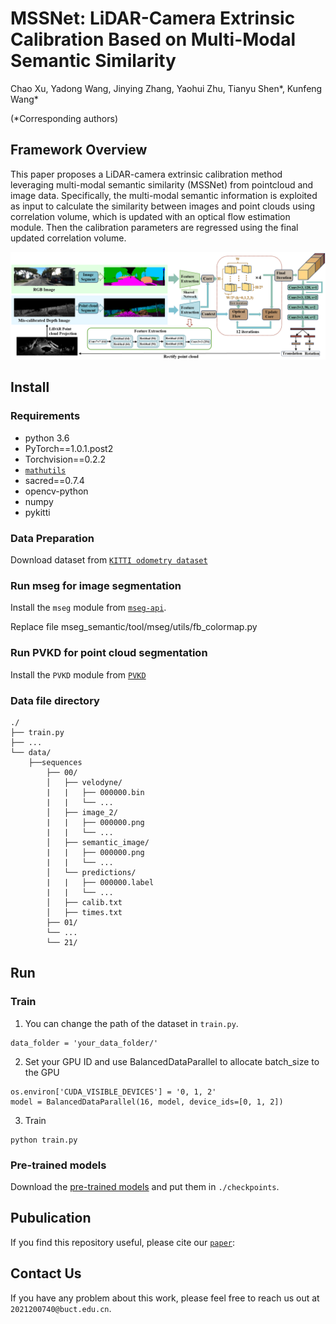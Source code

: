 # MSSNet: LiDAR-Camera Extrinsic Calibration Based on Multi-Modal Semantic Similarity

Chao Xu, Yadong Wang, Jinying Zhang, Yaohui Zhu, Tianyu Shen\*, Kunfeng Wang*

(*Corresponding authors)

## Framework Overview

This paper proposes a LiDAR-camera extrinsic calibration method leveraging multi-modal semantic similarity (MSSNet) from pointcloud and image data. Specifically, the multi-modal semantic information is exploited as input to calculate the similarity between images and point clouds using correlation volume, which is updated with an optical flow estimation module. Then the calibration parameters are regressed using the final updated correlation volume. 

![MSSNet](MSSNet.png)

## Install

### Requirements
- python 3.6
- PyTorch==1.0.1.post2
- Torchvision==0.2.2
- [`mathutils`](https://gitlab.com/m1lhaus/blender-mathutils.git)
- sacred==0.7.4
- opencv-python
- numpy
- pykitti

### Data Preparation

Download dataset from [`KITTI odometry dataset`](https://www.cvlibs.net/datasets/kitti/eval_odometry.php)

### Run mseg for image segmentation

Install the `mseg` module from [`mseg-api`](https://github.com/mseg-dataset/mseg-api).

Replace file mseg_semantic/tool/mseg/utils/fb_colormap.py

### Run PVKD for point cloud segmentation

Install the `PVKD` module from [`PVKD`](https://github.com/cardwing/Codes-for-PVKD.git)

### Data file directory

```
./
├── train.py
├── ...
└── data/
    ├──sequences
        ├── 00/ 
        │   ├── velodyne/	
        |   |	├── 000000.bin
        |   |	└── ...
        │   ├── image_2/	
        |   |	├── 000000.png
        |   |	└── ...
        │   ├── semantic_image/	
        |   |	├── 000000.png
        |   |	└── ...
        │   └── predictions/ 
        |   |	├── 000000.label
        |   |	└── ...
        │   ├── calib.txt
        │   ├── times.txt
        ├── 01/
	    └── ...
        └── 21/
```

## Run

### Train

1. You can change the path of the dataset in `train.py`.

```
data_folder = 'your_data_folder/'
```

2. Set your GPU ID and use BalancedDataParallel to allocate batch_size to the GPU

```
os.environ['CUDA_VISIBLE_DEVICES'] = '0, 1, 2'
model = BalancedDataParallel(16, model, device_ids=[0, 1, 2])
```

3. Train

```commandline
python train.py
```

### Pre-trained models

Download the [pre-trained models](https://pan.baidu.com/s/17Ekxu3q6HBSIU9SrelWlrw?pwd=mssn) and put them in `./checkpoints`.

## Pubulication

If you find this repository useful, please cite our [`paper`]():



## Contact Us

If you have any problem about this work, please feel free to reach us out at `2021200740@buct.edu.cn`.
